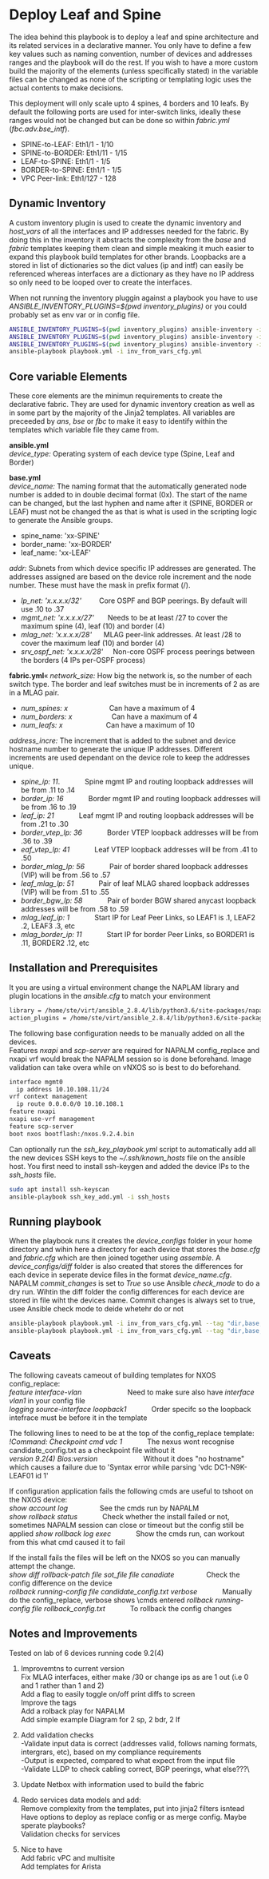 # Deploy Leaf and Spine

The idea behind this playbook is to deploy a leaf and spine architecture and its related services in a declarative manner. You only have to define a few key values such as naming convention, number of devices and addresses ranges and the playbook will do the rest.
If you wish to have a more custom build the majority of the elements (unless specifically stated) in the variable files can be changed as none of the scripting or templating logic uses the actual contents to make decisions.

This deployment will only scale upto 4 spines, 4 borders and 10 leafs. By default the following ports are used for inter-switch links, ideally these ranges would not be changed but can be done so within *fabric.yml* (*fbc.adv.bse_intf*).

- SPINE-to-LEAF: Eth1/1 - 1/10
- SPINE-to-BORDER: Eth1/11 - 1/15
- LEAF-to-SPINE: Eth1/1 - 1/5
- BORDER-to-SPINE: Eth1/1 - 1/5
- VPC Peer-link: Eth1/127 - 128

## Dynamic Inventory

A custom inventory plugin is used to create the dynamic inventory and *host_vars* of all the interfaces and IP addresses needed for the fabric. By doing this in the inventory it abstracts the complexity from the *base* and *fabric* templates keeping them clean and simple meaking it much easier to expand this playbook build templates for other brands.
Loopbacks are a stored in list of dictionaries so the dict values (ip and intf) can easily be referenced whereas interfaces are a dictionary as they have no IP address so only need to be looped over to create the interfaces.

When not running the inventory pluggin against a playbook you have to use *ANSIBLE_INVENTORY_PLUGINS=$(pwd inventory_plugins)* or you could probably set as env var or in config file.

```bash
ANSIBLE_INVENTORY_PLUGINS=$(pwd inventory_plugins) ansible-inventory -i inv_from_vars_cfg.yml --graph
ANSIBLE_INVENTORY_PLUGINS=$(pwd inventory_plugins) ansible-inventory -i inv_from_vars_cfg.yml --list
ANSIBLE_INVENTORY_PLUGINS=$(pwd inventory_plugins) ansible-inventory -i inv_from_vars_cfg.yml -host=DC1-N9K-SPINE01
ansible-playbook playbook.yml -i inv_from_vars_cfg.yml                 To run against a playbook
```

## Core variable Elements

These core elements are the minimun requirements to create the declarative fabric. They are used for dynamic inventory creation as well as in some part by the majority of the Jinja2 templates. All variables are preceeded by *ans*, *bse* or *fbc* to make it easy to identify within the templates which variable file they came from.

**ansible.yml**\
*device_type:* Operating system of each device type (Spine, Leaf and Border)

**base.yml**\
*device_name:* The naming format that the automatically generated node number is added to in double decimal format (0x). The start of the name can be changed, but the last hyphen and name after it (SPINE, BORDER or LEAF) must not be changed the as that is what is used in the scripting logic to generate the Ansible groups.

- spine_name: 'xx-SPINE'
- border_name: 'xx-BORDER'
- leaf_name: 'xx-LEAF'

*addr:* Subnets from which device specific IP addresses are generated. The addresses assigned are based on the device role increment and the node number. These must have the mask in prefix format (/).

- *lp_net: 'x.x.x.x/32'*           Core OSPF and BGP peerings. By default will use .10 to .37
- *mgmt_net: 'x.x.x.x/27'*         Needs to be at least /27 to cover the maximum spine (4), leaf (10) and border (4)
- *mlag_net: 'x.x.x.x/28'*         MLAG peer-link addresses. At least /28 to cover the maximum leaf (10) and border (4)
- *srv_ospf_net: 'x.x.x.x/28'*     Non-core OSPF process peerings between the borders (4 IPs per-OSPF process)

**fabric.yml**«
*network_size:* How big the network is, so the number of each switch type. The border and leaf switches must be in increments of 2 as are in a MLAG pair.

- *num_spines: x*                     Can have a maximum of 4
- *num_borders: x*                    Can have a maximum of 4
- *num_leafs: x*                      Can have a maximum of 10

*address_incre:* The increment that is added to the subnet and device hostname number to generate the unique IP addresses. Different increments are used dependant on the device role to keep the addresses unique.

- *spine_ip: 11*. &emsp;&emsp;&emsp;  Spine mgmt IP and routing loopback addresses will be from .11 to .14
- *border_ip: 16* &emsp;&emsp;&emsp;  Border mgmt IP and routing loopback addresses will be from .16 to .19
- *leaf_ip: 21* &emsp;&emsp;&emsp;  Leaf mgmt IP and routing loopback addresses will be from .21 to .30
- *border_vtep_lp: 36* &emsp;&emsp;&emsp;  Border VTEP loopback addresses will be from .36 to .39
- *eaf_vtep_lp: 41* &emsp;&emsp;&emsp;  Leaf VTEP loopback addresses will be from .41 to .50
- *border_mlag_lp: 56* &emsp;&emsp;&emsp;  Pair of border shared loopback addresses (VIP) will be from .56 to .57
- *leaf_mlag_lp: 51* &emsp;&emsp;&emsp;  Pair of leaf MLAG shared loopback addresses (VIP) will be from .51 to .55
- *border_bgw_lp: 58* &emsp;&emsp;&emsp;  Pair of border  BGW shared anycast loopback addresses will be from .58 to .59
- *mlag_leaf_ip: 1* &emsp;&emsp;&emsp;  Start IP for Leaf Peer Links, so LEAF1 is .1, LEAF2 .2, LEAF3 .3, etc
- *mlag_border_ip: 11* &emsp;&emsp;&emsp;  Start IP for border  Peer Links, so BORDER1 is .11, BORDER2 .12, etc

## Installation and Prerequisites

It you are using a virtual environment change the NAPLAM library and plugin locations in the *ansible.cfg* to match your environment

```bash
library = /home/ste/virt/ansible_2.8.4/lib/python3.6/site-packages/napalm_ansible/modules
action_plugins = /home/ste/virt/ansible_2.8.4/lib/python3.6/site-packages/napalm_ansible/plugins/action
```

The following base configuration needs to be manually added on all the devices.\
Features *nxapi* and *scp-server* are required for NAPALM config_replace and nxapi vrf would break the NAPALM session so is done beforehand.
Image validation can take overa while on vNXOS so is best to do beforehand.

```bash
interface mgmt0
  ip address 10.10.108.11/24
vrf context management
  ip route 0.0.0.0/0 10.10.108.1
feature nxapi
nxapi use-vrf management
feature scp-server
boot nxos bootflash:/nxos.9.2.4.bin
```

Can optionally run the *ssh_key_playbook.yml* script to automatically add all the new devices SSH keys to the *~/.ssh/known_hosts* file on the ansible host. You first need to install ssh-keygen and added the device IPs to the *ssh_hosts* file.

```bash
sudo apt install ssh-keyscan
ansible-playbook ssh_key_add.yml -i ssh_hosts
```

## Running playbook

When the playbook runs it creates the *device_configs* folder in your home directory and wihin here a directory for each device that stores the *base.cfg* and *fabric.cfg* which are then joined together using *assemble*. A *device_configs/diff* folder is also created that stores the differences for each device in seperate device files in the format *device_name.cfg*.
NAPALM *commit_changes* is set to *True* so use Ansible *check_mode* to do a dry run.
Wihtin the diff folder the config differences for each device are stored in file wiht the devices name.
Commit changes is always set to true, usee Ansible check mode to deide whetehr do or not

```bash
ansible-playbook playbook.yml -i inv_from_vars_cfg.yml --tag "dir,base,fabric,config" -C
ansible-playbook playbook.yml -i inv_from_vars_cfg.yml --tag "dir,base,fabric,config" -C
```

## Caveats

The following caveats cameout of building templates for NXOS config_replace:\
*feature interface-vlan* &emsp;&emsp;&emsp;&emsp;&emsp;&emsp;    Need to make sure also have *interface vlan1* in your config file\
*logging source-interface loopback1* &emsp;&emsp;&emsp;  Order specifc so the loopback intefrace must be before it in the template

The following lines to need to be at the top of the config_replace template:\
*!Command: Checkpoint cmd vdc 1* &emsp;&emsp;&emsp;  The nexus wont recognise candidate_config.txt as a checkpoint file without it\
*version 9.2(4) Bios:version* &emsp;&emsp;&emsp;&emsp;&emsp;&emsp;  Without it does "no hostname" which causes a failure due to 'Syntax error while parsing 'vdc DC1-N9K-LEAF01 id 1'

If configuration application fails the following cmds are useful to tshoot on the NXOS device:\
*show account log* &emsp;&emsp;&emsp;&emsp;  See the cmds run by NAPALM\
*show rollback status* &emsp;&emsp;&emsp;  Check whether the install failed or not, sometimes NAPALM session can close or timeout but the config still be applied
*show rollback log exec* &emsp;&emsp;&emsp;  Show the cmds run, can workout from this what cmd caused it to fail

If the install fails the files will be left on the NXOS so you can manually attempt the change.\
*show diff rollback-patch file sot_file file canadiate* &emsp;&emsp;&emsp;&emsp;  Check the config difference on the device\
*rollback running-config file candidate_config.txt verbose* &emsp;&emsp;&emsp;  Manually do the config_replace, verbose shows \cmds entered
*rollback running-config file rollback_config.txt* &emsp;&emsp;&emsp;  To rollback the config changes

## Notes and Improvements

Tested on lab of 6 devices running code 9.2(4)

1. Improvemtns to current version\
Fix MLAG interfaces, either make /30 or change ips as are 1 out (i.e 0 and 1 rather than 1 and 2)\
Add a flag to easily toggle on/off print diffs to screen\
Improve the tags\
Add a rolback play for NAPALM\
Add simple example Diagram for 2 sp, 2 bdr, 2 lf

2. Add validation checks\
-Validate input data is correct (addresses valid, follows naming formats, intergrars, etc), based on my compliance requirements\
-Output is expected, compared to what expect from the input file\
-Validate LLDP to check cabling correct, BGP peerings, what else???\

3. Update Netbox with information used to build the fabric

4. Redo services data models and add:\
Remove complexity from the templates, put into jinja2 filters isntead\
Have options to deploy as replace config or as merge config. Maybe sperate playbooks?\
Validation checks for services

5. Nice to have\
Add fabric vPC and multisite\
Add templates for Arista

